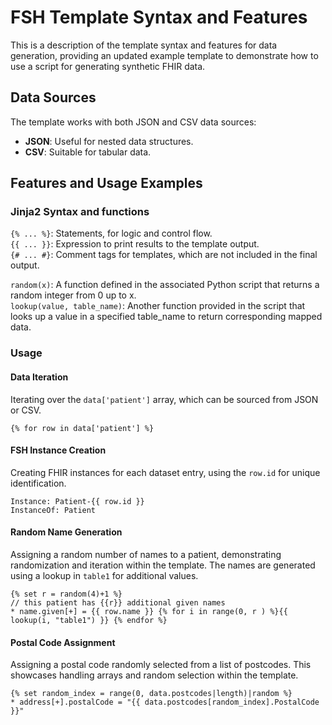 # FSH Template Syntax and Features

This is a description of the template syntax and features for data generation, providing an updated example template to demonstrate how to use a script for generating synthetic FHIR data.

## Data Sources
The template works with both JSON and CSV data sources:

- **JSON**: Useful for nested data structures.
- **CSV**: Suitable for tabular data.

## Features and Usage Examples

### Jinja2 Syntax and functions
`{% ... %}`: Statements, for logic and control flow.  
`{{ ... }}`: Expression to print results to the template output.  
`{# ... #}`: Comment tags for templates, which are not included in the final output.

`random(x)`: A function defined in the associated Python script that returns a random integer from 0 up to x.  
`lookup(value, table_name)`: Another function provided in the script that looks up a value in a specified table_name to return corresponding mapped data.

### Usage 
#### Data Iteration
Iterating over the `data['patient']` array, which can be sourced from JSON or CSV.

```jinja
{% for row in data['patient'] %}
```

#### FSH Instance Creation
Creating FHIR instances for each dataset entry, using the `row.id` for unique identification.

```jinja
Instance: Patient-{{ row.id }}
InstanceOf: Patient
```

#### Random Name Generation
Assigning a random number of names to a patient, demonstrating randomization and iteration within the template. The names are generated using a lookup in `table1` for additional values.

```jinja
{% set r = random(4)+1 %}
// this patient has {{r}} additional given names
* name.given[+] = {{ row.name }} {% for i in range(0, r ) %}{{ lookup(i, "table1") }} {% endfor %}
```

#### Postal Code Assignment
Assigning a postal code randomly selected from a list of postcodes. This showcases handling arrays and random selection within the template.

```jinja
{% set random_index = range(0, data.postcodes|length)|random %}
* address[+].postalCode = "{{ data.postcodes[random_index].PostalCode }}"
```

